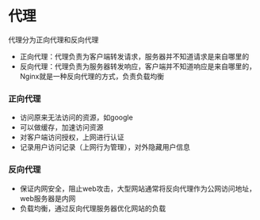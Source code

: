 # 代理
代理分为正向代理和反向代理
- 正向代理：代理负责为客户端转发请求，服务器并不知道请求是来自哪里的
- 反向代理：代理负责为服务器转发响应，客户端并不知道响应是来自哪里的，Nginx就是一种反向代理的方式，负责负载均衡

### 正向代理
- 访问原来无法访问的资源，如google
- 可以做缓存，加速访问资源
- 对客户端访问授权，上网进行认证
- 记录用户访问记录（上网行为管理），对外隐藏用户信息

### 反向代理
- 保证内网安全，阻止web攻击，大型网站通常将反向代理作为公网访问地址，web服务器是内网
- 负载均衡，通过反向代理服务器优化网站的负载

